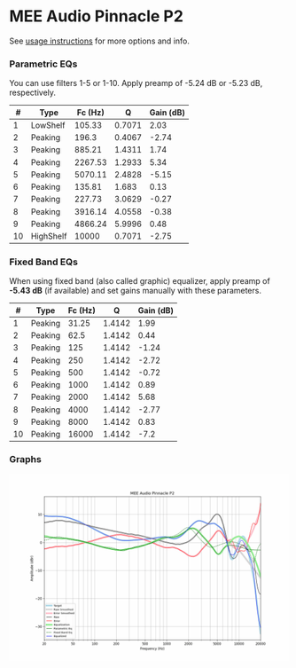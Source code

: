 # MEE Audio Pinnacle P2
See [usage instructions](https://github.com/jaakkopasanen/AutoEq#usage) for more options and info.

### Parametric EQs
You can use filters 1-5 or 1-10. Apply preamp of -5.24 dB or -5.23 dB, respectively.

|   # | Type      |   Fc (Hz) |      Q |   Gain (dB) |
|-----|-----------|-----------|--------|-------------|
|   1 | LowShelf  |    105.33 | 0.7071 |        2.03 |
|   2 | Peaking   |    196.3  | 0.4067 |       -2.74 |
|   3 | Peaking   |    885.21 | 1.4311 |        1.74 |
|   4 | Peaking   |   2267.53 | 1.2933 |        5.34 |
|   5 | Peaking   |   5070.11 | 2.4828 |       -5.15 |
|   6 | Peaking   |    135.81 | 1.683  |        0.13 |
|   7 | Peaking   |    227.73 | 3.0629 |       -0.27 |
|   8 | Peaking   |   3916.14 | 4.0558 |       -0.38 |
|   9 | Peaking   |   4866.24 | 5.9996 |        0.48 |
|  10 | HighShelf |  10000    | 0.7071 |       -2.75 |

### Fixed Band EQs
When using fixed band (also called graphic) equalizer, apply preamp of **-5.43 dB** (if available) and set gains manually with these parameters.

|   # | Type    |   Fc (Hz) |      Q |   Gain (dB) |
|-----|---------|-----------|--------|-------------|
|   1 | Peaking |     31.25 | 1.4142 |        1.99 |
|   2 | Peaking |     62.5  | 1.4142 |        0.44 |
|   3 | Peaking |    125    | 1.4142 |       -1.24 |
|   4 | Peaking |    250    | 1.4142 |       -2.72 |
|   5 | Peaking |    500    | 1.4142 |       -0.72 |
|   6 | Peaking |   1000    | 1.4142 |        0.89 |
|   7 | Peaking |   2000    | 1.4142 |        5.68 |
|   8 | Peaking |   4000    | 1.4142 |       -2.77 |
|   9 | Peaking |   8000    | 1.4142 |        0.83 |
|  10 | Peaking |  16000    | 1.4142 |       -7.2  |

### Graphs
![](./MEE%20Audio%20Pinnacle%20P2.png)
